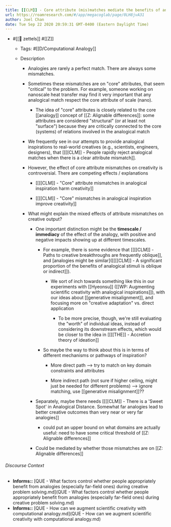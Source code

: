 ```yaml
---
title: [[CLM]] - Core attribute (mis)matches mediate the benefits of analogies in real-world, complex problem solving
url: https://roamresearch.com/#/app/megacoglab/page/0LH8jvA31
author: Joel Chan
date: Tue Sep 22 2020 20:59:31 GMT-0400 (Eastern Daylight Time)
---
```


- #[[🌲 zettels]] #[[Z]]

    - Tags: #[[D/Computational Analogy]]

    - Description

        - Analogies are rarely a perfect match. There are always some mismatches.

        - Sometimes these mismatches are on "core" attributes, that seem "critical" to the problem. For example, someone working on nanoscale heat transfer may find it very important that any analogical match respect the core attribute of scale (nano).

            - The idea of "core" attributes is closely related to the core [[analogy]] concept of  [[Z: Alignable differences]]: some attributes are considered "structural" (or at least not "surface") because they are critically connected to the core (systems) of relations involved in the analogical match

        - We frequently see in our attempts to provide analogical inspirations to real-world creatives (e.g., scientists, engineers, designers), that [[[[CLM]] - People rapidly reject analogical matches when there is a clear attribute mismatch]].

        - However, the effect of core attribute mismatches on creativity is controversial. There are competing effects / explanations

            - [[[[CLM]] - "Core" attribute mismatches in analogical inspiration harm creativity]]

            - [[[[CLM]] - "Core" mismatches in analogical inspiration improve creativity]]

        - What might explain the mixed effects of attribute mismatches on creative output?

            - One important distinction might be the **timescale / immediacy** of the effect of the analogy, with positive and negative impacts showing up at different timescales.

                - For example, there is some evidence that [[[[CLM]] - Paths to creative breakthroughs are frequently oblique]], and [analogies might be similar]([[[[CLM]] - A significant proportion of the benefits of analogical stimuli is oblique or indirect]]).

                    - We sort of inch towards something like this in our experiments with [[Hyeonsu]] ([[WP: Augmenting scientific creativity with analogical inspirations]]), with our ideas about [[generative misalignment]], and focusing more on "creative adaptation" vs. direct application

                        - To be more precise, though, we're still evaluating the "worth" of individual ideas, instead of considering its downstream effects, which would be closer to the idea in [[[[THE]] - Accretion theory of ideation]]

                - So maybe the way to think about this is in terms of different mechanisms or pathways of inspiration?

                    - More direct path --> try to match on key domain constraints and attributes

                    - More indirect path (not sure if higher ceiling, might just be needed for different problems) --> ignore matching, use [[generative misalignment]]??

            - Separately, maybe there needs  [[[[CLM]] - There is a 'Sweet Spot' in Analogical Distance. Somewhat far analogies lead to better creative outcomes than very near or very far analogies]]

                - could put an upper bound on what domains are actually useful: need to have some critical threshold of [[Z: Alignable differences]]

            - Could be mediated by whether those mismatches are on [[Z: Alignable differences]]

###### Discourse Context

- **Informs::** [QUE - What factors control whether people appropriately benefit from analogies (especially far-field ones) during creative problem solving.md](QUE - What factors control whether people appropriately benefit from analogies (especially far-field ones) during creative problem solving.md)
- **Informs::** [QUE - How can we augment scientific creativity with computational analogy.md](QUE - How can we augment scientific creativity with computational analogy.md)

